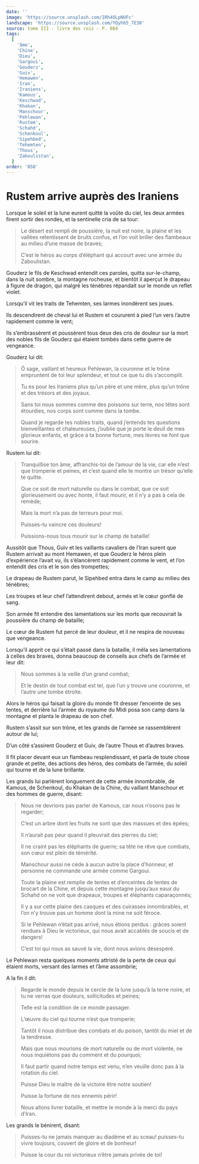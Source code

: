 ```yaml
---
date: ''
image: 'https://source.unsplash.com/IRh4OLpNUFc'
landscape: 'https://source.unsplash.com/YQyh65_7E30'
source: tome III - livre des rois - P. 084
tags:
  [
    'âme',
    'Chine',
    'Dieu',
    'Gargoui',
    'Gouderz',
    'Guiv',
    'Hemawen',
    'Iran',
    'Iraniens',
    'Kamous',
    'Keschwad',
    'Khakan',
    'Manschour',
    'Pehlewan',
    'Rustem',
    'Schahd',
    'Schenkoul',
    'Sipehbed',
    'Tehemten',
    'Thous',
    'Zaboulistan',
  ]
order: '058'
---
```


# Rustem arrive auprès des Iraniens

Lorsque le soleil et la lune eurent quitté la voûte du ciel, les deux armées firent sortir des rondes, et la sentinelle cria de sa tour:

> Le désert est rempli de poussière, la nuit est noire, la plaine et les vallées retentissent de bruits confus, et l’on voit briller des flambeaux au milieu d’une masse de braves;
>
> C’est le héros au corps d’éléphant qui accourt avec une armée du Zaboulistan.

Gouderz le fils de Keschwad entendit ces paroles, quitta sur-le-champ, dans la nuit sombre, la montagne rocheuse, et bientôt il aperçut le drapeau à figure de dragon, qui malgré les ténèbres répandait sur le monde un reflet violet.

Lorsqu’il vit les traits de Tehemten, ses larmes inondèrent ses joues.

Ils descendirent de cheval lui et Rustem et coururent à pied l’un vers l’autre rapidement comme le vent;

Ils s’embrassèrent et poussèrent tous deux des cris de douleur sur la mort des nobles fils de Gouderz qui étaient tombés dans cette guerre de vengeance.

Gouderz lui dit:

> Ô sage, vaillant et heureux Pehlewan, la couronne et le trône empruntent de toi leur splendeur, et tout ce que tu dis s’accomplit.
>
> Tu es pour les Iraniens plus qu’un père et une mère, plus qu’un trône et des trésors et des joyaux.
>
> Sans toi nous sommes comme des poissons sur terre, nos têtes sont étourdies, nos corps sont comme dans la tombe.
>
> Quand je regarde tes nobles traits, quand j’entends tes questions bienveillantes et chaleureuses, j’oublie que je porte le deuil de mes glorieux enfants, et grâce à ta bonne fortune, mes lèvres ne font que sourire.

Rustem lui dit:

> Tranquillise ton âme, affranchis-toi de l’amour de la vie, car elle n’est que tromperie et peines, et c’est quand elle te montre un trésor qu’elle te quitte.
>
> Que ce soit de mort naturelle ou dans le combat, que ce soit glorieusement ou avec honte, il faut mourir, et il n’y a pas à cela de remède;
>
> Mais la mort n’a pas de terreurs pour moi.
>
> Puisses-tu vaincre ces douleurs!
>
> Puissions-nous tous mourir sur le champ de bataille!

Aussitôt que Thous, Guiv et les vaillants cavaliers de l’Iran surent que Rustem arrivait au mont Hemawen, et que Gouderz le héros plein d’expérience l’avait vu, ils s’élancèrent rapidement comme le vent, et l’on entendit des cris et le son des trompettes;

Le drapeau de Rustem parut, le Sipehbed entra dans le camp au milieu des ténèbres;

Les troupes et leur chef l’attendirent debout, armés et le cœur gonflé de sang.

Son armée fit entendre des lamentations sur les morts que recouvrait la poussière du champ de bataille;

Le cœur de Rustem fut percé de leur douleur, et il ne respira de nouveau que vengeance.

Lorsqu’il apprit ce qui s’était passé dans la bataille, il mêla ses lamentations à celles des braves, donna beaucoup de conseils aux chefs de l’armée et leur dit:

> Nous sommes à la veille d’un grand combat;
>
> Et le destin de tout combat est tel, que l’un y trouve une couronne, et l’autre une tombe étroite.

Alors le héros qui faisait la gloire du monde fit dresser l’enceinte de ses tentes, et derrière lui l’armée du royaume du Midi posa son camp dans la montagne et planta le drapeau de son chef.

Rustem s’assit sur son trône, et les grands de l’armée se rassemblèrent autour de lui;

D’un côté s’assirent Gouderz et Guiv, de l’autre Thous et d’autres braves.

Il fit placer devant eux un flambeau resplendissant, et parla de toute chose grande et petite, des actions des héros, des combats de l’armée, du soleil qui tourne et de la lune brillante.

Les grands lui parlèrent longuement de cette armée innombrable, de Kamous, de Schenkoul, du Khakan de la Chine, du vaillant Manschour et des hommes de guerre, disant:

> Nous ne devrions pas parler de Kamous, car nous n’osons pas le regarder;
>
> C’est un arbre dont les fruits ne sont que des massues et des épées;
>
> Il n’aurait pas peur quand il pleuvrait des pierres du ciel;
>
> Il ne craint pas les éléphants de guerre; sa tête ne rêve que combats, son cœur est plein de témérité.
>
> Manschour aussi ne cède à aucun autre la place d’honneur, et personne ne commande une armée comme Gargoui.
>
> Toute la plaine est remplie de tentes et d’enceintes de tentes de brocart de la Chine, et depuis cette montagne jusqu’aux eaux du Schahd on ne voit que drapeaux, troupes et éléphants caparaçonnés;
>
> Il y a sur cette plaine des casques et des cuirasses innombrables, et l’on n’y trouve pas un homme dont la mine ne soit féroce.
>
> Si le Pehlewan n’était pas arrivé, nous étions perdus : grâces soient rendues à Dieu le victorieux, qui nous avait accablés de soucis et de dangers!
>
> C’est toi qui nous as sauvé la vie, dont nous avions désespéré.

Le Pehlewan resta quelques moments attristé de la perte de ceux qui étaient morts, versant des larmes et l’âme assombrie;

A la fin il dit:

> Regarde le monde depuis le cercle de la lune jusqu’à la terre noire, et tu ne verras que douleurs, sollicitudes et peines;
>
> Telle est la condition de ce monde passager.
>
> L’œuvre du ciel qui tourne n’est que tromperie;
>
> Tantôt il nous distribue des combats et du poison, tantôt du miel et de la tendresse.
>
> Mais que nous mourions de mort naturelle ou de mort violente, ne nous inquiétons pas du comment et du pourquoi;
>
> Il faut partir quand notre temps est venu, n’en veuille donc pas à la rotation du ciel.
>
> Puisse Dieu le maître de la victoire être notre soutien!
>
> Puisse la fortune de nos ennemis périr!
>
> Nous allons livrer bataille, et mettre le monde à la merci du pays d’Iran.

Les grands le bénirent, disant:

> Puisses-tu ne jamais manquer au diadème et au sceau! puisses-tu vivre toujours, couvert de gloire et de bonheur!
>
> Puisse la cour du roi victorieux n’être jamais privée de toi!
